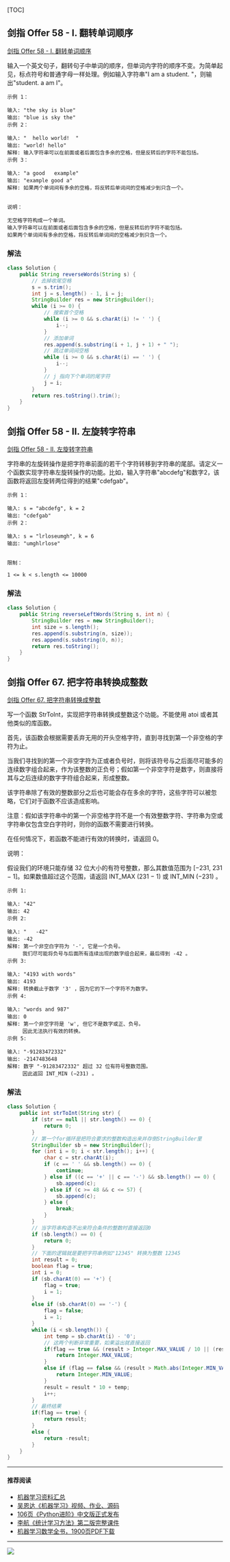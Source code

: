 [TOC]


## 剑指 Offer 58 - I. 翻转单词顺序
[剑指 Offer 58 - I. 翻转单词顺序](https://leetcode-cn.com/problems/fan-zhuan-dan-ci-shun-xu-lcof/)

输入一个英文句子，翻转句子中单词的顺序，但单词内字符的顺序不变。为简单起见，标点符号和普通字母一样处理。例如输入字符串"I am a student. "，则输出"student. a am I"。


```
示例 1：

输入: "the sky is blue"
输出: "blue is sky the"
示例 2：

输入: "  hello world!  "
输出: "world! hello"
解释: 输入字符串可以在前面或者后面包含多余的空格，但是反转后的字符不能包括。
示例 3：

输入: "a good   example"
输出: "example good a"
解释: 如果两个单词间有多余的空格，将反转后单词间的空格减少到只含一个。
 

说明：

无空格字符构成一个单词。
输入字符串可以在前面或者后面包含多余的空格，但是反转后的字符不能包括。
如果两个单词间有多余的空格，将反转后单词间的空格减少到只含一个。
```
### 解法
```java
class Solution {
    public String reverseWords(String s) {
        // 去掉收尾空格
        s = s.trim();  
        int j = s.length() - 1, i = j;
        StringBuilder res = new StringBuilder();
        while (i >= 0) {
            // 搜索首个空格
            while (i >= 0 && s.charAt(i) != ' ') {
                i--;
            }
            // 添加单词
            res.append(s.substring(i + 1, j + 1) + " ");
            // 跳过单词间空格
            while (i >= 0 && s.charAt(i) == ' ') {
                i--;
            }
            // j 指向下个单词的尾字符
            j = i;
        }
        return res.toString().trim();
    }
}
```
## 剑指 Offer 58 - II. 左旋转字符串
[剑指 Offer 58 - II. 左旋转字符串](https://leetcode-cn.com/problems/zuo-xuan-zhuan-zi-fu-chuan-lcof/)

字符串的左旋转操作是把字符串前面的若干个字符转移到字符串的尾部。请定义一个函数实现字符串左旋转操作的功能。比如，输入字符串"abcdefg"和数字2，该函数将返回左旋转两位得到的结果"cdefgab"。


```
示例 1：

输入: s = "abcdefg", k = 2
输出: "cdefgab"
示例 2：

输入: s = "lrloseumgh", k = 6
输出: "umghlrlose"
 

限制：

1 <= k < s.length <= 10000

```
### 解法
```java
class Solution {
    public String reverseLeftWords(String s, int n) {
        StringBuilder res = new StringBuilder();
        int size = s.length();
        res.append(s.substring(n, size));
        res.append(s.substring(0, n));
        return res.toString();
    }
}
```
## 剑指 Offer 67. 把字符串转换成整数
[剑指 Offer 67. 把字符串转换成整数](https://leetcode-cn.com/problems/ba-zi-fu-chuan-zhuan-huan-cheng-zheng-shu-lcof/)

写一个函数 StrToInt，实现把字符串转换成整数这个功能。不能使用 atoi 或者其他类似的库函数。

 

首先，该函数会根据需要丢弃无用的开头空格字符，直到寻找到第一个非空格的字符为止。

当我们寻找到的第一个非空字符为正或者负号时，则将该符号与之后面尽可能多的连续数字组合起来，作为该整数的正负号；假如第一个非空字符是数字，则直接将其与之后连续的数字字符组合起来，形成整数。

该字符串除了有效的整数部分之后也可能会存在多余的字符，这些字符可以被忽略，它们对于函数不应该造成影响。

注意：假如该字符串中的第一个非空格字符不是一个有效整数字符、字符串为空或字符串仅包含空白字符时，则你的函数不需要进行转换。

在任何情况下，若函数不能进行有效的转换时，请返回 0。

说明：

假设我们的环境只能存储 32 位大小的有符号整数，那么其数值范围为 [−231,  231 − 1]。如果数值超过这个范围，请返回  INT_MAX (231 − 1) 或 INT_MIN (−231) 。
```
示例 1:

输入: "42"
输出: 42
示例 2:

输入: "   -42"
输出: -42
解释: 第一个非空白字符为 '-', 它是一个负号。
     我们尽可能将负号与后面所有连续出现的数字组合起来，最后得到 -42 。
示例 3:

输入: "4193 with words"
输出: 4193
解释: 转换截止于数字 '3' ，因为它的下一个字符不为数字。
示例 4:

输入: "words and 987"
输出: 0
解释: 第一个非空字符是 'w', 但它不是数字或正、负号。
     因此无法执行有效的转换。
示例 5:

输入: "-91283472332"
输出: -2147483648
解释: 数字 "-91283472332" 超过 32 位有符号整数范围。 
     因此返回 INT_MIN (−231) 。
```
### 解法
```java
class Solution {
    public int strToInt(String str) {
        if (str == null || str.length() == 0) {
            return 0;
        }
        // 第一个for循环是把符合要求的整数构造出来并存倒StringBuilder里
        StringBuilder sb = new StringBuilder();
        for (int i = 0; i < str.length(); i++) {
            char c = str.charAt(i);
            if (c == ' ' && sb.length() == 0) {
                continue;
            } else if ((c == '+' || c == '-') && sb.length() == 0) {
                sb.append(c);
            } else if (c >= 48 && c <= 57) {
                sb.append(c);
            } else {
                break;
            }
        }
        // 当字符串构造不出来符合条件的整数时直接返回0
        if (sb.length() == 0) {
            return 0;
        }
        // 下面的逻辑就是要把字符串例如"12345" 转换为整数 12345
        int result = 0;
        boolean flag = true;
        int i = 0;
        if (sb.charAt(0) == '+') {
            flag = true;
            i = 1;
        }
        else if (sb.charAt(0) == '-') {
            flag = false;
            i = 1;
        }
        while (i < sb.length()) {
            int temp = sb.charAt(i) - '0';
            // 这两个判断非常重要，如果溢出就直接返回
            if(flag == true && (result > Integer.MAX_VALUE / 10 || (result == Integer.MAX_VALUE / 10 && temp > 7))){
                return Integer.MAX_VALUE;
            }
            else if (flag == false && (result > Math.abs(Integer.MIN_VALUE / 10) || (-result == Integer.MIN_VALUE / 10 && temp > 8))){
                return Integer.MIN_VALUE;
            }
            result = result * 10 + temp;
            i++;
        }
        // 最终结果
        if(flag == true) {
            return result;
        }
        else {
            return -result;
        }
    }
}
```

---
#### 推荐阅读
- [机器学习资料汇总](https://mp.weixin.qq.com/s/3nOkk_Yt9D7Qp1WaWEjyZQ)
- [吴恩达《机器学习》视频、作业、源码](https://mp.weixin.qq.com/s/dErZNtBYbVA7ItPm7T_HIw)
- [106页《Python进阶》中文版正式发布](https://mp.weixin.qq.com/s/_WEuuxj-QgihijjLz7NJ9g)
- [李航《统计学习方法》第二版完整课件](https://mp.weixin.qq.com/s/xah47OWuu8ahAUa1aFFo4Q)
- [机器学习数学全书，1900页PDF下载](https://mp.weixin.qq.com/s/9BuyhdwuHiHH3ksVUe44ZQ)

---

![](../../imgs/Fsis2Lao1zRA-RpbsTEDA0_z04wb)